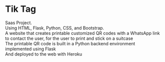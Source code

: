 # Tik Tag
Saas Project. <br>
Using HTML, Flask, Python, CSS, and Bootstrap. <br>
A website that creates printable customized QR codes with a WhatsApp link to contact the user, for the user to print and stick on a suitcase <br>
The printable QR code is built in a Python backend environment implemented using Flask <br>
And deployed to the web with Heroku
